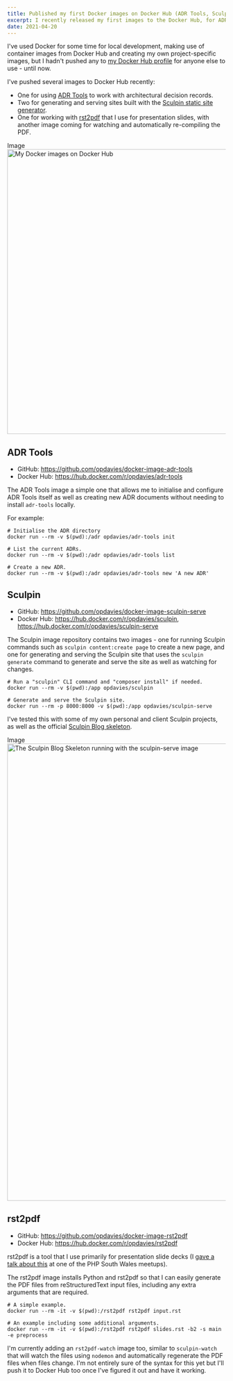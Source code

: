 ```yaml
---
title: Published my first Docker images on Docker Hub (ADR Tools, Sculpin, rst2pdf)
excerpt: I recently released my first images to the Docker Hub, for ADR Tools, the Sculpin site generator, and rst2pdf.
date: 2021-04-20
---
```


I've used Docker for some time for local development, making use of container images from Docker Hub and creating my own project-specific images, but I hadn't pushed any to [my Docker Hub profile](https://hub.docker.com/u/opdavies) for anyone else to use - until now.

I've pushed several images to Docker Hub recently:

- One for using [ADR Tools](https://github.com/npryce/adr-tools) to work with architectural decision records.
- Two for generating and serving sites built with the [Sculpin static site generator](https://sculpin.io).
- One for working with [rst2pdf](https://rst2pdf.org) that I use for presentation slides, with another image coming for watching and automatically re-compiling the PDF.

<article class="contextual-region media media--type-image media--view-mode-full">
  <div data-contextual-id="media:media=33:changed=1618442055&amp;langcode=en" data-contextual-token="C-PHggch0hrNv19fZsR9MuBKN4Uce-ILhiKAQ4_bNio"></div>
      
  <div class="field field--name-field-media-image field--type-image field--label-visually_hidden">
    <div class="field__label visually-hidden">Image</div>
              <div class="field__item">  <img src="/sites/default/files/2021-04/Selection_055.png" width="1286" height="656" alt="My Docker images on Docker Hub" />

</div>
          </div>

  </article>

## ADR Tools

- GitHub: https://github.com/opdavies/docker-image-adr-tools
- Docker Hub: https://hub.docker.com/r/opdavies/adr-tools

The ADR Tools image a simple one that allows me to initialise and configure ADR Tools itself as well as creating new ADR documents without needing to install `adr-tools` locally.

For example:

```
# Initialise the ADR directory
docker run --rm -v $(pwd):/adr opdavies/adr-tools init

# List the current ADRs.
docker run --rm -v $(pwd):/adr opdavies/adr-tools list

# Create a new ADR.
docker run --rm -v $(pwd):/adr opdavies/adr-tools new 'A new ADR'
```

## Sculpin

- GitHub: https://github.com/opdavies/docker-image-sculpin-serve
- Docker Hub: https://hub.docker.com/r/opdavies/sculpin, https://hub.docker.com/r/opdavies/sculpin-serve

The Sculpin image repository contains two images - one for running Sculpin commands such as `sculpin content:create page` to create a new page, and one for generating and serving the Sculpin site that uses the `sculpin generate` command to generate and serve the site as well as watching for changes.

```
# Run a "sculpin" CLI command and "composer install" if needed.
docker run --rm -v $(pwd):/app opdavies/sculpin

# Generate and serve the Sculpin site.
docker run --rm -p 8000:8000 -v $(pwd):/app opdavies/sculpin-serve
```

I've tested this with some of my own personal and client Sculpin projects, as well as the official [Sculpin Blog skeleton](https://github.com/sculpin/sculpin-blog-skeleton).

<article class="contextual-region media media--type-image media--view-mode-full">
  <div data-contextual-id="media:media=32:changed=1618439494&amp;langcode=en" data-contextual-token="1837Bvj_qHQyj5LyqWvlZ7jL63PcDvJ24mhS7Umk8yI"></div>
      
  <div class="field field--name-field-media-image field--type-image field--label-visually_hidden">
    <div class="field__label visually-hidden">Image</div>
              <div class="field__item">  <img src="/sites/default/files/2021-04/Home%20%E2%80%94%20Sculpin%20Blog%20Skeleton%20%E2%80%94%20To%20Get%20You%20Started%20%E2%80%94%20Mozilla%20Firefox_002.png" width="1920" height="1053" alt="The Sculpin Blog Skeleton running with the sculpin-serve image" />

</div>
          </div>

  </article>

## rst2pdf

- GitHub: https://github.com/opdavies/docker-image-rst2pdf
- Docker Hub: https://hub.docker.com/r/opdavies/rst2pdf

rst2pdf is a tool that I use primarily for presentation slide decks (I [gave a talk about this](/talks/building-presenting-slide-decks-rst2pdf) at one of the PHP South Wales meetups).

The rst2pdf image installs Python and rst2pdf so that I can easily generate the PDF files from reStructuredText input files, including any extra arguments that are required.

```
# A simple example.
docker run --rm -it -v $(pwd):/rst2pdf rst2pdf input.rst

# An example including some additional arguments.
docker run --rm -it -v $(pwd):/rst2pdf rst2pdf slides.rst -b2 -s main -e preprocess
```

I'm currently adding an `rst2pdf-watch` image too, similar to `sculpin-watch` that will watch the files using `nodemon` and automatically regenerate the PDF files when files change. I'm not entirely sure of the syntax for this yet but I'll push it to Docker Hub too once I've figured it out and have it working.
